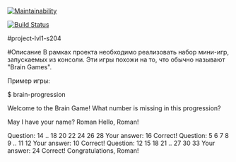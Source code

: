 [![Maintainability](https://api.codeclimate.com/v1/badges/25c3cd99b2790312ff40/maintainability)](https://codeclimate.com/github/UsmanAAV/project-lvl1-s204/maintainability)

[![Build Status](https://travis-ci.org/UsmanAAV/project-lvl1-s204.svg?branch=master)](https://travis-ci.org/UsmanAAV/project-lvl1-s204)

#project-lvl1-s204

#Описание
В рамках проекта необходимо реализовать набор мини-игр, запускаемых из консоли. Эти игры похожи на то, что обычно называют "Brain Games".

Пример игры:

$ brain-progression

Welcome to the Brain Game!
What number is missing in this progression?

May I have your name? Roman
Hello, Roman!

Question: 14 .. 18 20 22 24 26 28
Your answer: 16
Correct!
Question: 5 6 7 8 9 .. 11 12
Your answer: 10
Correct!
Question: 12 15 18 21 .. 27 30 33
Your answer: 24
Correct!
Congratulations, Roman!
